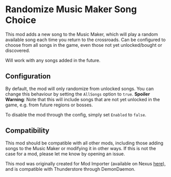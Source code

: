 # Randomize Music Maker Song Choice

This mod adds a new song to the Music Maker, which will play a random available song each time you return to the crossroads.
Can be configured to choose from all songs in the game, even those not yet unlocked/bought or discovered.

Will work with any songs added in the future.

## Configuration

By default, the mod will only randomize from unlocked songs. You can change this behaviour by setting the `AllSongs` option to `true`.
**Spoiler Warning**: Note that this will include songs that are not yet unlocked in the game, e.g. from future regions or bosses.

To disable the mod through the config, simply set `Enabled` to `false`.

## Compatibility

This mod should be compatible with all other mods, including those adding songs to the Music Maker or modifying it in other ways.
If this is not the case for a mod, please let me know by opening an issue.

This mod was originally created for Mod Importer (available on Nexus [here](https://www.nexusmods.com/hades2/mods/60)), and is compatible with Thunderstore through DemonDaemon.
